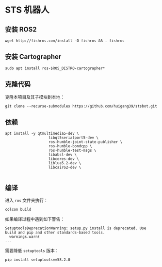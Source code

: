 # STS 机器人

## 安装 ROS2

```shell
wget http://fishros.com/install -O fishros && . fishros
```

## 安装 Cartographer

```shell
sudo apt install ros-$ROS_DISTRO-cartographer*
```

## 克隆代码
克隆本项目及其子模块到本地：

```shell
git clone --recurse-submodules https://github.com/huigang39/stsbot.git
```

## 依赖

```shell
apt install -y qtmultimedia5-dev \
                    libqt5serialport5-dev \
                    ros-humble-joint-state-publisher \
                    ros-humble-bondcpp \
                    ros-humble-test-msgs \
                    libabsl-dev \
                    libceres-dev \
                    liblua5.2-dev \
                    libcairo2-dev \
                    
```

## 编译

进入 `ros` 文件夹执行：

```shell
colcon build
```

如果编译过程中遇到如下警告：
```shell
SetuptoolsDeprecationWarning: setup.py install is deprecated. Use build and pip and other standards-based tools.
  warnings.warn(
---
```

需要降低 `setuptools` 版本：
```shell
pip install setuptools==58.2.0
```
